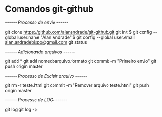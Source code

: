 # Comandos git-github


*------ Processo de envio ------*

git clone https://github.com/alanandrade/git-github.git
git init
$ git config --global user.name "Alan Andrade"
$ git config --global user.email alan.andradebispo@gmail.com
git status

*------ Adicionando arquivos ------*

git add *
git add nomedoarquivo.formato <!-- Para enviar somente um arquivo -->
git commit -m "Primeiro envio"
git push origin master
		

*------ Processo de Excluir arquivo ------*

git rm -r teste.html
git commit -m "Remover arquivo teste.html"
git push origin master
		

*------ Processo de LOG: ------*

git log
git log -p</li> <!--Traz o log + as alteracoes em cada commit-->
		
